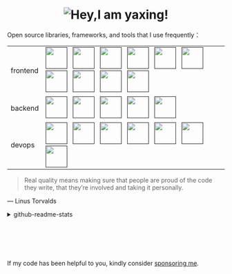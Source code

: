 <div>
 <h1 align="center">
  <picture>
   <source media="(prefers-color-scheme: dark)" srcset="https://readme-typing-svg.demolab.com?font=Fira+Code&weight=500&size=30&pause=1000&color=FFFFFF&vCenter=true&random=false&width=435&height=31&lines=Hey%2CI+am+yaxing!%F0%9F%91%8B">
   <source media="(prefers-color-scheme: light)" srcset="https://readme-typing-svg.demolab.com?font=Fira+Code&weight=500&size=30&pause=1000&color=666666&vCenter=true&random=false&width=435&height=31&lines=Hey%2CI+am+yaxing!%F0%9F%91%8B">
   <img alt="Hey,I am yaxing!" src="">
  </picture>
 </h1>
</div>

<div>
 <p>Open source libraries, frameworks, and tools that I use frequently： </p>
 <table>
  <tbody>
   <tr>
    <td>frontend</td>
    <td>
      <a href=""><img src="https://profilinator.rishav.dev/skills-assets/vuejs-original-wordmark.svg" alt="" height="50"/></a> &nbsp;
      <a href=""><img src="https://profilinator.rishav.dev/skills-assets/typescript-original.svg" alt="" height="50"/></a> &nbsp;
      <a href=""><img src="https://profilinator.rishav.dev/skills-assets/sass-original.svg" alt="" height="50"/></a> &nbsp;
      <a href=""><img src="https://profilinator.rishav.dev/skills-assets/webpack-original.svg" alt="" height="50"/></a> &nbsp;
      <a href=""><img src="https://profilinator.rishav.dev/skills-assets/git-scm-icon.svg" alt="" height="50"/></a> &nbsp;
      <a href=""><img src="https://profilinator.rishav.dev/skills-assets/figma-icon.svg" alt="" height="50"/></a> &nbsp;
      <a href=""><img src="https://profilinator.rishav.dev/skills-assets/jest.svg" alt="" height="50"/></a> &nbsp;
      <a href=""><img src="https://profilinator.rishav.dev/skills-assets/tailwindcss.svg" alt="" height="50"/></a> &nbsp;
      <a href=""><img src="https://profilinator.rishav.dev/skills-assets/mocha.png" alt="" height="50"/></a> &nbsp;
      <a href=""><img src="https://profilinator.rishav.dev/skills-assets/chai.png" alt="" height="50"/></a>
    </td>
   </tr>
   <tr>
    <td>backend</td>
    <td>
      <a href=""><img src="https://profilinator.rishav.dev/skills-assets/mongodb-original-wordmark.svg" alt="" height="50"/></a> &nbsp;
      <a href=""><img src="https://profilinator.rishav.dev/skills-assets/nodejs-original-wordmark.svg" alt="" height="50"/></a> &nbsp;
      <a href=""><img src="https://profilinator.rishav.dev/skills-assets/nginx-original.svg" alt="" height="50"/></a> &nbsp;
      <a href=""><img src="https://profilinator.rishav.dev/skills-assets/nestjs.svg" alt="" height="50"/></a> &nbsp;
      <a href=""><img src="https://profilinator.rishav.dev/skills-assets/graphql.png" alt="" height="50"/></a>
    </td>
   </tr>
   <tr>
    <td>devops</td>
    <td>
      <a href=""><img src="https://profilinator.rishav.dev/skills-assets/linux-original.svg" alt="" height="50"/></a> &nbsp;
      <a href=""><img src="https://profilinator.rishav.dev/skills-assets/docker-original-wordmark.svg" alt="" height="50"/></a> &nbsp;
      <a href=""><img src="https://profilinator.rishav.dev/skills-assets/jenkins-icon.svg" alt="" height="50"/></a> &nbsp;
      <a href=""><img src="https://profilinator.rishav.dev/skills-assets/powershell.png" alt="" height="50"/></a> &nbsp;
      <a href=""><img src="https://profilinator.rishav.dev/skills-assets/gitlab.svg" alt="" height="50"/></a> &nbsp;
      <a href=""><img src="https://profilinator.rishav.dev/skills-assets/go-original.svg" alt="" height="50"/></a> &nbsp;
      <a href=""><img src="https://profilinator.rishav.dev/skills-assets/microsoft_azure-icon.svg" alt="" height="50"/></a>
    </td>
   </tr>
  </tbody>
 </table>
</div>

> Real quality means making sure that people are proud of the code they write, that they’re involved and taking it personally.

— Linus Torvalds

<div>
 <details>
  <summary>github-readme-stats</summary>
  <br />
  <picture>
    <source media="(prefers-color-scheme: dark)" srcset="https://github-readme-stats.vercel.app/api?username=yaxingson&theme=dark">
    <source media="(prefers-color-scheme: light)" srcset="https://github-readme-stats.vercel.app/api?username=yaxingson">
    <img height="180" src="https://github-readme-stats.vercel.app/api?username=yaxingson&theme=tokyonight"/>
  </picture>
  <picture>
   <source media="(prefers-color-scheme: dark)" srcset="https://github-readme-stats.vercel.app/api/top-langs/?username=yaxingson&langs_count=6&layout=compact&theme=dark">
   <source media="(prefers-color-scheme: light)" srcset="https://github-readme-stats.vercel.app/api/top-langs/?username=yaxingson&langs_count=6&layout=compact">
   <img height="180" align="right" src="https://github-readme-stats.vercel.app/api/top-langs/?username=yaxingson&langs_count=6&layout=compact"/> 
  </picture>
 </details>
</div>

<br />

<div align="center">
   <img src="https://img.shields.io/badge/-blog-white?style=social&logo=about.me" alt="" />
   &nbsp; &nbsp; &nbsp;&nbsp; &nbsp; &nbsp;
  <img src="https://img.shields.io/badge/-gitee-white?style=social&logo=gitee" alt="" />
  &nbsp; &nbsp; &nbsp; &nbsp; &nbsp; &nbsp;
  <img src="https://img.shields.io/badge/-juejin-white?style=social&logo=juejin" alt="" />
  &nbsp; &nbsp; &nbsp; &nbsp; &nbsp; &nbsp;
  <img src="https://img.shields.io/badge/-leetcode-white?style=social&logo=leetcode" alt="" />
  &nbsp; &nbsp; &nbsp; &nbsp; &nbsp; &nbsp;
  <img src="https://img.shields.io/badge/-bilibili-white?style=social&logo=bilibili" alt="" />
  &nbsp;&nbsp;&nbsp;&nbsp;&nbsp;&nbsp;
  <img src="https://img.shields.io/badge/-tiktok-white?style=social&logo=tiktok" alt="" />
</div>

<br /><br />

<p>If my code has been helpful to you, kindly consider <a href="/">sponsoring me</a>. </p>
